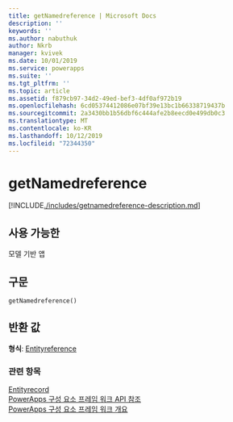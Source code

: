```yaml
---
title: getNamedreference | Microsoft Docs
description: ''
keywords: ''
ms.author: nabuthuk
author: Nkrb
manager: kvivek
ms.date: 10/01/2019
ms.service: powerapps
ms.suite: ''
ms.tgt_pltfrm: ''
ms.topic: article
ms.assetid: f879cb97-34d2-49ed-bef3-4df0af972b19
ms.openlocfilehash: 6cd05374412086e07bf39e13bc1b66338719437b
ms.sourcegitcommit: 2a3430bb1b56dbf6c444afe2b8eecd0e499db0c3
ms.translationtype: MT
ms.contentlocale: ko-KR
ms.lasthandoff: 10/12/2019
ms.locfileid: "72344350"
---
```

# <a name="getnamedreference"></a>getNamedreference

[!INCLUDE[./includes/getnamedreference-description.md](./includes/getnamedreference-description.md)]

## <a name="available-for"></a>사용 가능한 

모델 기반 앱

## <a name="syntax"></a>구문

`getNamedreference()`

## <a name="return-value"></a>반환 값

**형식**: [Entityreference](../entityreference.md)


### <a name="related-topics"></a>관련 항목

[Entityrecord](../entityrecord.md)<br/>
[PowerApps 구성 요소 프레임 워크 API 참조](../../reference/index.md)<br/>
[PowerApps 구성 요소 프레임 워크 개요](../../overview.md)